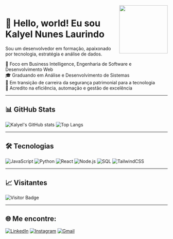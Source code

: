 <img align="right" height="150em" src="https://media.giphy.com/media/hvRJCLFzcasrR4ia7z/giphy.gif"/>

# 👋 Hello, world! Eu sou Kalyel Nunes Laurindo

Sou um desenvolvedor em formação, apaixonado por tecnologia, estratégia e análise de dados.

🎯 Foco em Business Intelligence, Engenharia de Software e Desenvolvimento Web  
🎓 Graduando em Análise e Desenvolvimento de Sistemas  
🚀 Em transição de carreira da segurança patrimonial para a tecnologia  
🧠 Acredito na eficiência, automação e gestão de excelência  

---

## 📊 GitHub Stats
![Kalyel's GitHub stats](https://github-readme-stats.vercel.app/api?username=kalyel&show_icons=true&theme=tokyonight)
![Top Langs](https://github-readme-stats.vercel.app/api/top-langs/?username=kalyel&layout=compact&theme=tokyonight)

---

## 🛠️ Tecnologias

![JavaScript](https://img.shields.io/badge/-JavaScript-F7DF1E?style=flat-square&logo=javascript&logoColor=black)
![Python](https://img.shields.io/badge/-Python-3776AB?style=flat-square&logo=python&logoColor=white)
![React](https://img.shields.io/badge/-React-61DAFB?style=flat-square&logo=react&logoColor=white)
![Node.js](https://img.shields.io/badge/-Node.js-339933?style=flat-square&logo=node.js&logoColor=white)
![SQL](https://img.shields.io/badge/-SQL-4479A1?style=flat-square&logo=mysql&logoColor=white)
![TailwindCSS](https://img.shields.io/badge/-TailwindCSS-38B2AC?style=flat-square&logo=tailwind-css&logoColor=white)

---

## 📈 Visitantes

![Visitor Badge](https://komarev.com/ghpvc/?username=kalyel&color=blue)

---

## 🌐 Me encontre:

[![LinkedIn](https://img.shields.io/badge/-LinkedIn-0077B5?style=flat-square&logo=linkedin&logoColor=white)](https://www.linkedin.com/in/kalyel/)
[![Instagram](https://img.shields.io/badge/-Instagram-E4405F?style=flat-square&logo=instagram&logoColor=white)](https://instagram.com/seuuser)
[![Gmail](https://img.shields.io/badge/-Gmail-D14836?style=flat-square&logo=gmail&logoColor=white)](mailto:seuemail@gmail.com)
